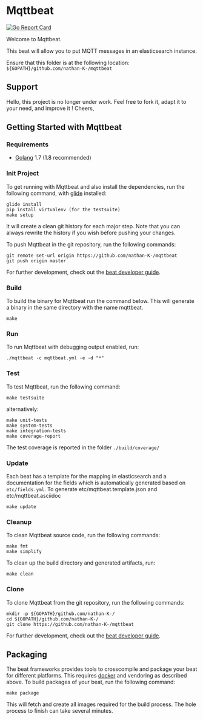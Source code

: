 # Mqttbeat

[![Go Report Card](https://goreportcard.com/badge/github.com/nathan-K-/mqttbeat)](https://goreportcard.com/report/github.com/nathan-K-/mqttbeat)

Welcome to Mqttbeat.

This beat will allow you to put MQTT messages in an elasticsearch instance.

Ensure that this folder is at the following location:
`${GOPATH}/github.com/nathan-K-/mqttbeat`

## Support

Hello, this project is no longer under work. Feel free to fork it, adapt it to your need, and improve it !
Cheers,

## Getting Started with Mqttbeat

### Requirements

* [Golang](https://golang.org/dl/) 1.7 (1.8 recommended)

### Init Project
To get running with Mqttbeat and also install the
dependencies, run the following command, with [glide](https://github.com/Masterminds/glide) installed:

```
glide install
pip install virtualenv (for the testsuite)
make setup
```

It will create a clean git history for each major step. Note that you can always rewrite the history if you wish before pushing your changes.

To push Mqttbeat in the git repository, run the following commands:

```
git remote set-url origin https://github.com/nathan-K-/mqttbeat
git push origin master
```

For further development, check out the [beat developer guide](https://www.elastic.co/guide/en/beats/libbeat/current/new-beat.html).

### Build

To build the binary for Mqttbeat run the command below. This will generate a binary
in the same directory with the name mqttbeat.

```
make
```


### Run

To run Mqttbeat with debugging output enabled, run:

```
./mqttbeat -c mqttbeat.yml -e -d "*"
```


### Test

To test Mqttbeat, run the following command:

```
make testsuite
```

alternatively:
```
make unit-tests
make system-tests
make integration-tests
make coverage-report
```

The test coverage is reported in the folder `./build/coverage/`

### Update

Each beat has a template for the mapping in elasticsearch and a documentation for the fields
which is automatically generated based on `etc/fields.yml`.
To generate etc/mqttbeat.template.json and etc/mqttbeat.asciidoc

```
make update
```


### Cleanup

To clean  Mqttbeat source code, run the following commands:

```
make fmt
make simplify
```

To clean up the build directory and generated artifacts, run:

```
make clean
```


### Clone

To clone Mqttbeat from the git repository, run the following commands:

```
mkdir -p ${GOPATH}/github.com/nathan-K-/
cd ${GOPATH}/github.com/nathan-K-/
git clone https://github.com/nathan-K-/mqttbeat
```


For further development, check out the [beat developer guide](https://www.elastic.co/guide/en/beats/libbeat/current/new-beat.html).


## Packaging

The beat frameworks provides tools to crosscompile and package your beat for different platforms. This requires [docker](https://www.docker.com/) and vendoring as described above. To build packages of your beat, run the following command:

```
make package
```

This will fetch and create all images required for the build process. The hole process to finish can take several minutes.
